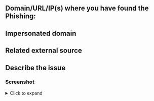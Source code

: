 ## Domain/URL/IP(s) where you have found the Phishing:
<!-- Required. Use Back ticks. -->


## Impersonated domain
<!-- Required. Use Back ticks. -->


## Related external source
<!-- If you have found your information in another fora, please paste link here. One link per line. -->

## Describe the issue
<!-- Be as clear as possible: nobody can read your mind, and nobody is looking at your issue over your shoulder. -->


### Screenshot
<!-- If you feel a screenshot can say more than 1000 hard drives, do please feel free to add it here

**TIP**: Place your mouse on the line just above the `</details>` 
and paste your screenshot and make sure that there is at least one
line spacing before and after the image code line. The tip will add"
one line after the paste :wink: -->

<details><summary>Click to expand</summary>


</details>
